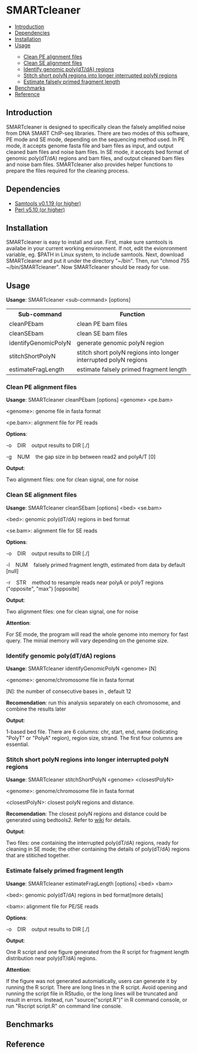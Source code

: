 <h1>SMARTcleaner</h1>
<ul>
<li><a href="#Introduction">Introduction</a></li>
<li><a href="#Dependencies">Dependencies</a></li>
<li><a href="#Installation">Installation</a></li>
<li><a href="#Usage">Usage</a></li>
<ul>
<li><a href="#PE">Clean PE alignment files</a></li>
<li><a href="#SE">Clean SE alignment files</a></li>
<li><a href="#poly">Identify genomic poly(dT/dA) regions</a></li>
<li><a href="#stitch">Stitch short polyN regions into longer interrupted polyN regions</a></li>
<li><a href="#frag">Estimate falsely primed fragment length</a></li>
</ul>
<li><a href="#Benchmarks">Benchmarks</a></li>
<li><a href="#Reference">Reference</a></li>
</ul>

<h2><a name="Introduction">Introduction</a></h2>
<p>SMARTcleaner is designed to specifically clean the falsely amplified noise from DNA SMART ChIP-seq libraries. There are two modes of this software, PE mode and SE mode, depending on the sequencing method used. In PE mode, it accepts genome fasta file and bam files as input, and output cleaned bam files and noise bam files. In SE mode, it accepts bed format of genomic poly(dT/dA) regions and bam files, and output cleaned bam files and noise bam files. SMARTcleaner also provides helper functions to prepare the files required for the cleaning process.</p>

<h2><a name="Dependencies">Dependencies<a></h2>
<ul>
<li><a href="http://www.htslib.org/" target="_blank"> Samtools v0.1.19 (or higher)</a></li>
<li><a href="https://www.perl.org/" target="_blank"> Perl v5.10 (or higher) </a></li>
</ul>

<h2><a name="Installation">Installation</a></h2>
<p>SMARTcleaner is easy to install and use. First, make sure samtools is availabe in your current working environment. If not, edit the evionronment variable, eg. $PATH in Linux system, to include samtools. Next, download SMARTcleaner and put it under the directory "~/bin". Then, run "chmod 755 ~/bin/SMARTcleaner". Now SMARTcleaner should be ready for use.</p>

<h2><a name="Usage">Usage</a></h2>
<p><b>Usange</b>: SMARTcleaner &ltsub-command&gt [options]</p>
<table>
  <tr>
    <th>Sub-command</th>
    <th>Function</th>
  </tr>
  <tr>
    <td>cleanPEbam</td>
    <td>clean PE bam files</td>
  </tr>
  <tr>
    <td>cleanSEbam</td>
    <td>clean SE bam files</td>
  </tr>
  <tr>
    <td>identifyGenomicPolyN</td>
    <td>generate genomic polyN region</td>
  </tr>
  <tr>
    <td>stitchShortPolyN</td>
    <td>stitch short polyN regions into longer interrupted polyN regions</td>
  </tr>
  <tr>
    <td>estimateFragLength</td>
    <td>estimate falsely primed fragment length</td>
  </tr>
</table>

<h3><a name="PE">Clean PE alignment files</a></h3>
<p><b>Usange</b>: SMARTcleaner cleanPEbam [options] &ltgenome&gt &ltpe.bam&gt</p>
<p>&ltgenome&gt: genome file in fasta format</p>
<p>&ltpe.bam&gt: alignment file for PE reads</p>
<p><b>Options</b>:</p>
  <p>-o &nbsp&nbsp DIR &nbsp&nbsp output results to DIR [./]</p>
  <p>-g &nbsp&nbsp NUM &nbsp&nbsp the gap size in bp between read2 and polyA/T [0]</p>
<p><b>Output</b>:</p>
<p>Two alignment files: one for clean signal, one for noise</p>

<h3><a name="SE">Clean SE alignment files</a></h3>
<p><b>Usange</b>: SMARTcleaner cleanSEbam [options] &ltbed&gt &ltse.bam&gt</p>
<p>&ltbed&gt: genomic poly(dT/dA) regions in bed format</p>
<p>&ltse.bam&gt: alignment file for SE reads</p>
<p><b>Options</b>:</p>
  <p>-o &nbsp&nbsp DIR &nbsp&nbsp output results to DIR [./]</p>
  <p>-l &nbsp&nbsp NUM &nbsp&nbsp falsely primed fragment length, estimated from data by default [null]</p>
  <p>-r &nbsp&nbsp STR &nbsp&nbsp method to resample reads near polyA or polyT regions ("opposite", "max") [opposite]</p>
<p><b>Output</b>:</p>
<p>Two alignment files: one for clean signal, one for noise</p>
<p><b>Attention</b>:</p>
<p>For SE mode, the program will read the whole genome into memory for fast query. The minial memory will vary depending on the genome size.</p>

<h3><a name="poly">Identify genomic poly(dT/dA) regions</a></h3>
<p><b>Usange</b>: SMARTcleaner identifyGenomicPolyN &ltgenome&gt [N]</p>
<p>&ltgenome&gt: genome/chromosome file in fasta format</p>
<p>[N]: the number of consecutive bases in <fasta>, default 12</p>
<p><b>Recomendation</b>: run this analysis separately on each chromosome, and combine the results later<p>
<p><b>Output</b>:</p>
<p>1-based bed file. There are 6 columns: chr, start, end, name (indicating "PolyT" or "PolyA" region), region size, strand. The first four columns are essential.</p>

<h3><a name="stitch">Stitch short polyN regions into longer interrupted polyN regions</a></h3>
<p><b>Usange</b>: SMARTcleaner stitchShortPolyN &ltgenome&gt &ltclosestPolyN&gt</p>
<p>&ltgenome&gt: genome/chromosome file in fasta format</p>
<p>&ltclosestPolyN&gt: closest polyN regions and distance. </p>
<p><b>Recomendation</b>: The closest polyN regions and distance could be generated using bedtools2. Refer to <a href="">wiki</a> for details.<p>
<p><b>Output</b>:</p>
<p>Two files: one containing the interrupted poly(dT/dA) regions, ready for cleaning in SE mode; the other containing the details of poly(dT/dA) regions that are stitiched together.</p>

<h3><a name="frag">Estimate falsely primed fragment length</a></h3>
<p><b>Usange</b>: SMARTcleaner estimateFragLength [options] &ltbed&gt &ltbam&gt</p>
<p>&ltbed&gt: genomic poly(dT/dA) regions in bed format[more details]</p>
<p>&ltbam&gt: alignment file for PE/SE reads</p>
<p><b>Options</b>:</p>
  <p>-o &nbsp&nbsp DIR &nbsp&nbsp output results to DIR [./]</p>
<p><b>Output</b>:</p>
<p>One R script and one figure generated from the R script for fragment length distribution near poly(dT/dA) regions.</p>
<p><b>Attention</b>:</p>
<p>If the figure was not generated automiatically, users can generate it by running the R script. There are long lines in the R script. Avoid opening and running the script file in RStudio, or the long lines will be truncated and result in errors. Instead, run "source("script.R")" in R command console, or run "Rscript script.R" on command line console.</p>

<h2><a name="Benchmarks">Benchmarks</a></h2>

<h2><a name="Reference">Reference</a></h2>
